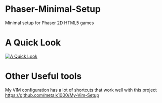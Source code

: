# Phaser-Minimal-Setup
Minimal setup for Phaser 2D HTML5 games

# A Quick Look
[![A Quick Look](https://img.youtube.com/vi/GsGaF0kh6Gg/0.jpg)](https://youtu.be/fZeUJ0-NxA0)

# Other Useful tools
My VIM configuration has a lot of shortcuts that work well with this project
https://github.com/metalx1000/My-Vim-Setup
